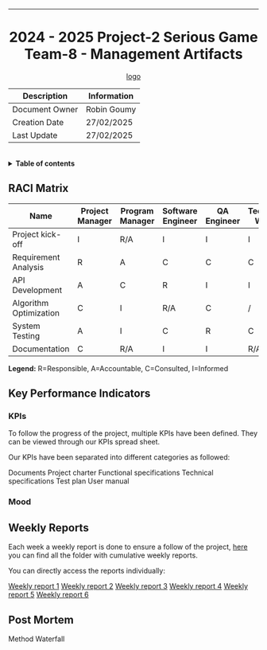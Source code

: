 <div align="center">

---

# 2024 - 2025 Project-2 Serious Game Team-8 - Management Artifacts

[logo]()

| Description    | Information   |
| -------------- | ------------- |
| Document Owner | Robin Goumy   |
| Creation Date  | 27/02/2025    |
| Last Update    | 27/02/2025    |

</div>

<br>

<details>
<summary><b>Table of contents</b></summary>
- [2024 - 2025 Project-2 Serious Game Team-8 - Management Artifacts](#2024---2025-project-2-serious-game-team-8---management-artifacts)

</details>

## RACI Matrix  
| Name                     | Project Manager | Program Manager | Software Engineer | QA Engineer | Technical Writer | Client |
|--------------------------|-----------------|-----------------|--------------------|-------------|-------------------|--------|
| Project kick-off         | I               | R/A             | I                  | I           | I                 | C      |
| Requirement Analysis     | R               | A               | C                  | C           | C                 | I      |
| API Development          | A               | C               | R                  | I           | I                 | /      |
| Algorithm Optimization   | C               | I               | R/A                | C           | /                 | /      |
| System Testing           | A               | I               | C                  | R           | C                 | I      |
| Documentation            | C               | R/A             | I                  | I           | R/A               | I      |

**Legend:** R=Responsible, A=Accountable, C=Consulted, I=Informed


## Key Performance Indicators


### KPIs

To follow the progress of the project, multiple KPIs have been defined. They can be viewed through our KPIs spread sheet.

Our KPIs have been separated into different categories as followed:

Documents
Project charter
Functional specifications
Technical specifications
Test plan
User manual


### Mood




## Weekly Reports

Each week a weekly report is done to ensure a follow of the project, [here]() you can find all the folder with cumulative weekly reports. 

You can directly access the reports individually:

[Weekly report 1](https://github.com/algosup/2024-2025-project-4-web-fpga-team-5/tree/main/documents/management/weeklyReport/weekly_Report_1)
[Weekly report 2](https://github.com/algosup/2024-2025-project-4-web-fpga-team-5/tree/main/documents/management/weeklyReport/weekly_Report_2)
[Weekly report 3](https://github.com/algosup/2024-2025-project-4-web-fpga-team-5/tree/main/documents/management/weeklyReport/weekly_Report_3)
[Weekly report 4](https://github.com/algosup/2024-2025-project-4-web-fpga-team-5/tree/main/documents/management/weeklyReport/weekly_Report_4)
[Weekly report 5](https://github.com/algosup/2024-2025-project-4-web-fpga-team-5/tree/main/documents/management/weeklyReport/weekly_Report_5)
[Weekly report 6](https://github.com/algosup/2024-2025-project-4-web-fpga-team-5/tree/main/documents/management/weeklyReport/weekly_Report_6)

## Post Mortem 


Method Waterfall